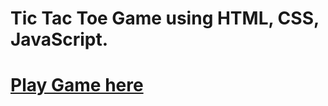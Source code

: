 # Tic Tac Toe Game using HTML, CSS, JavaScript.
# [Play Game here](https://yashgandhi876.github.io/tictactoe/.)
